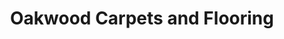 ---
title: "Oakwood Carpets and Flooring"
url: /derby/oakwood-carpets-and-flooring/
shop: Teppiche
---